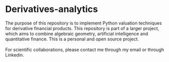 # Derivatives-analytics
The purpose of this repository is to implement Python valuation techniques for derivative financial products. This repository is part of a larger project, which aims to combine algebraic geometry, artificial intelligence and quantitative finance. This is a personal and open source project. 
<br/>
<br/>
For scientific collaborations, please contact me through my email or through Linkedin.
